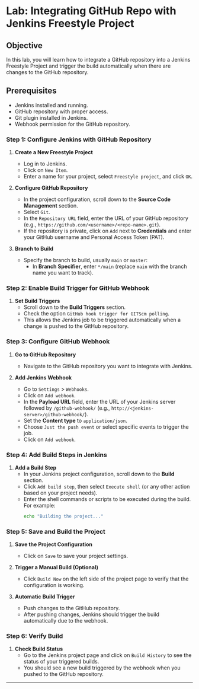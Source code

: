 # Lab: Integrating GitHub Repo with Jenkins Freestyle Project

## Objective
In this lab, you will learn how to integrate a GitHub repository into a Jenkins Freestyle Project and trigger the build automatically when there are changes to the GitHub repository.

## Prerequisites
- Jenkins installed and running.
- GitHub repository with proper access.
- Git plugin installed in Jenkins.
- Webhook permission for the GitHub repository.
  
### Step 1: Configure Jenkins with GitHub Repository

1. **Create a New Freestyle Project**
   - Log in to Jenkins.
   - Click on `New Item`.
   - Enter a name for your project, select `Freestyle project`, and click `OK`.

2. **Configure GitHub Repository**
   - In the project configuration, scroll down to the **Source Code Management** section.
   - Select `Git`.
   - In the `Repository URL` field, enter the URL of your GitHub repository (e.g., `https://github.com/<username>/<repo-name>.git`).
   - If the repository is private, click on `Add` next to **Credentials** and enter your GitHub username and Personal Access Token (PAT).

3. **Branch to Build**
   - Specify the branch to build, usually `main` or `master`:
     - In **Branch Specifier**, enter `*/main` (replace `main` with the branch name you want to track).

### Step 2: Enable Build Trigger for GitHub Webhook

1. **Set Build Triggers**
   - Scroll down to the **Build Triggers** section.
   - Check the option `GitHub hook trigger for GITScm polling`.
   - This allows the Jenkins job to be triggered automatically when a change is pushed to the GitHub repository.

### Step 3: Configure GitHub Webhook

1. **Go to GitHub Repository**
   - Navigate to the GitHub repository you want to integrate with Jenkins.

2. **Add Jenkins Webhook**
   - Go to `Settings` > `Webhooks`.
   - Click on `Add webhook`.
   - In the **Payload URL** field, enter the URL of your Jenkins server followed by `/github-webhook/` (e.g., `http://<jenkins-server>/github-webhook/`).
   - Set the **Content type** to `application/json`.
   - Choose `Just the push event` or select specific events to trigger the job.
   - Click on `Add webhook`.

### Step 4: Add Build Steps in Jenkins

1. **Add a Build Step**
   - In your Jenkins project configuration, scroll down to the **Build** section.
   - Click `Add build step`, then select `Execute shell` (or any other action based on your project needs).
   - Enter the shell commands or scripts to be executed during the build. For example:
     ```bash
     echo "Building the project..."
     ```

### Step 5: Save and Build the Project

1. **Save the Project Configuration**
   - Click on `Save` to save your project settings.

2. **Trigger a Manual Build (Optional)**
   - Click `Build Now` on the left side of the project page to verify that the configuration is working.
   
3. **Automatic Build Trigger**
   - Push changes to the GitHub repository.
   - After pushing changes, Jenkins should trigger the build automatically due to the webhook.

### Step 6: Verify Build

1. **Check Build Status**
   - Go to the Jenkins project page and click on `Build History` to see the status of your triggered builds.
   - You should see a new build triggered by the webhook when you pushed to the GitHub repository.

----
